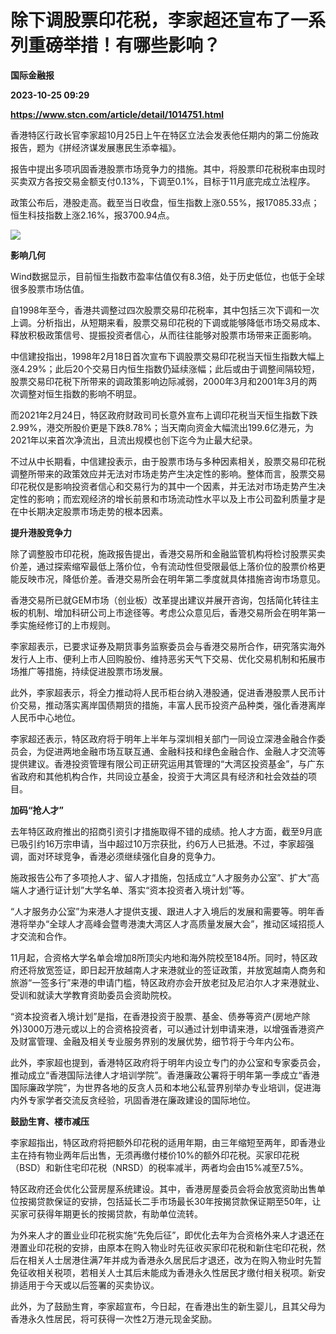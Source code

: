 # 除下调股票印花税，李家超还宣布了一系列重磅举措！有哪些影响？
**国际金融报**

**2023-10-25 09:29**

**https://www.stcn.com/article/detail/1014751.html**

香港特区行政长官李家超10月25日上午在特区立法会发表他任期内的第二份施政报告，题为《拼经济谋发展惠民生添幸福》。  

报告中提出多项巩固香港股票市场竞争力的措施。其中，将股票印花税税率由现时买卖双方各按交易金额支付0.13%，下调至0.1%，目标于11月底完成立法程序。

政策公布后，港股走高。截至当日收盘，恒生指数上涨0.55%，报17085.33点；恒生科技指数上涨2.16%，报3700.94点。

![](https://stcn-main.oss-cn-shenzhen.aliyuncs.com/upload/wechat/20231025/QDicP8apLK6B2V3Hc2ILSB6yPmqicyjcLGqfk7dJicEiaNU3DbjsHHQyAGVbQsiagZpNjHPQkJaBOV047fTX161Yk7Q.png)

**影响几何**

Wind数据显示，目前恒生指数市盈率估值仅有8.3倍，处于历史低位，也低于全球很多股票市场估值。

自1998年至今，香港共调整过四次股票交易印花税率，其中包括三次下调和一次上调。分析指出，从短期来看，股票交易印花税的下调或能够降低市场交易成本、释放积极政策信号、提振投资者信心，从而往往能够对股票市场带来正面影响。

中信建投指出，1998年2月18日首次宣布下调股票交易印花税当天恒生指数大幅上涨4.29%；此后20个交易日内恒生指数仍延续涨幅；此后或由于调整间隔较短，股票交易印花税下所带来的调政策影响边际减弱，2000年3月和2001年3月的两次调整对恒生指数的影响不明显。

而2021年2月24日，特区政府财政司司长意外宣布上调印花税当天恒生指数下跌2.99%，港交所股价更是下跌8.78%；当天南向资金大幅流出199.6亿港元，为2021年以来首次净流出，且流出规模也创下迄今为止最大纪录。

不过从中长期看，中信建投表示，由于股票市场与多种因素相关，股票交易印花税调整所带来的政策效应并无法对市场走势产生决定性的影响。整体而言，股票交易印花税仅是影响投资者信心和交易行为的其中一个因素，并无法对市场走势产生决定性的影响；而宏观经济的增长前景和市场流动性水平以及上市公司盈利质量才是在中长期决定股票市场走势的根本因素。

**提升港股竞争力**

除了调整股市印花税，施政报告提出，香港交易所和金融监管机构将检讨股票买卖价差，通过探索缩窄最低上落价位，令有流动性但受限最低上落价位的股票价格更能反映市况，降低价差。香港交易所会在明年第二季度就具体措施咨询市场意见。

香港交易所已就GEM市场（创业板）改革提出建议并展开咨询，包括简化转往主板的机制、增加科研公司上市途径等。考虑公众意见后，香港交易所会在明年第一季实施经修订的上市规则。

李家超表示，已要求证券及期货事务监察委员会与香港交易所合作，研究落实海外发行人上市、便利上市人回购股份、维持恶劣天气下交易、优化交易机制和拓展市场推广等措施，持续促进股票市场发展。

此外，李家超表示，将全力推动将人民币柜台纳入港股通，促进香港股票人民币计价交易，推动落实离岸国债期货的措施，丰富人民币投资产品种类，强化香港离岸人民币中心地位。

李家超还表示，特区政府将于明年上半年与深圳相关部门一同设立深港金融合作委员会，为促进两地金融市场互联互通、金融科技和绿色金融合作、金融人才交流等提供建议。香港投资管理有限公司正研究运用其管理的“大湾区投资基金”，与广东省政府和其他机构合作，共同设立基金，投资于大湾区具有经济和社会效益的项目。

**加码“抢人才”**

去年特区政府推出的招商引资引才措施取得不错的成绩。抢人才方面，截至9月底已吸引约16万宗申请，当中超过10万宗获批，约6万人已抵港。不过，李家超强调，面对环球竞争，香港必须继续强化自身的竞争力。

施政报告公布了多项抢人才、留人才措施，包括成立“人才服务办公室”、扩大“高端人才通行证计划”大学名单、落实“资本投资者入境计划”等。

“人才服务办公室”为来港人才提供支援、跟进人才入境后的发展和需要等。明年香港将举办“全球人才高峰会暨粤港澳大湾区人才高质量发展大会”，推动区域招揽人才交流和合作。

11月起，合资格大学名单会增加8所顶尖内地和海外院校至184所。同时，特区政府还将放宽签证，即日起开放越南人才来港就业的签证政策，并放宽越南人商务和旅游“一签多行”来港的申请门槛，特区政府亦会开放老挝及尼泊尔人才来港就业、受训和就读大学教育资助委员会资助院校。

“资本投资者入境计划”是指，在香港投资于股票、基金、债券等资产(房地产除外)3000万港元或以上的合资格投资者，可以通过计划申请来港，以增强香港资产及财富管理、金融及相关专业服务界别的发展优势，细节将于今年内公布。

此外，李家超也提到，香港特区政府将于明年内设立专门的办公室和专家委员会，推动成立“香港国际法律人才培训学院”。香港廉政公署将于明年第一季成立“香港国际廉政学院”，为世界各地的反贪人员和本地公私营界别举办专业培训，促进海内外专家学者交流反贪经验，巩固香港在廉政建设的国际地位。

**鼓励生育、楼市减压**

李家超指出，特区政府将把额外印花税的适用年期，由三年缩短至两年，即香港业主在持有物业两年后出售，无须再缴付楼价10%的额外印花税。买家印花税（BSD）和新住宅印花税（NRSD）的税率减半，两者均会由15%减至7.5%。

特区政府还会优化公营房屋系统建设。其中，香港房屋委员会将会放宽资助出售单位按揭贷款保证的安排，包括延长二手市场最长30年按揭贷款保证期至50年，让买家可获得年期更长的按揭贷款，有助单位流转。

为外来人才的置业业印花税实施“先免后征”，即优化去年为合资格外来人才退还在港置业印花税的安排，由原本在购入物业时先征收买家印花税和新住宅印花税，然后在相关人士居港住满7年并成为香港永久居民后才退还，改为在购入物业时先暂免征收相关税项，若相关人士其后未能成为香港永久性居民才缴付相关税项。新安排适用于今天或以后签署的买卖协议。

此外，为了鼓励生育，李家超宣布，今日起，在香港出生的新生婴儿，且其父母为香港永久性居民，将可获得一次性2万港元现金奖励。